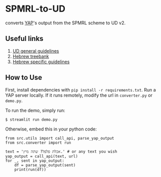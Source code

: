 # SPMRL-to-UD
converts [YAP](https://github.com/OnlpLab/yap)'s output from the SPMRL scheme to UD v2.


## Useful links
1. [UD general guidelines](https://universaldependencies.org/guidelines.html)
2. [Hebrew treebank](https://github.com/UniversalDependencies/UD_Hebrew-HTB/tree/master)
3. [Hebrew specific guidelines](https://universaldependencies.org/he/index.html)

## How to Use
First, install dependencies with `pip install -r requirements.txt`.
Run a YAP server locally. If it runs remotely, modify the url in `converter.py` or `demo.py`.

To run the demo, simply run:
```
$ streamlit run demo.py
```
Otherwise, embed this in your python code:
```
from src.utils import call_api, parse_yap_output
from src.converter import run

text = 'אכלת פלפל? שתה מיץ.' # or any text you wish
yap_output = call_api(text, url)
for _, sent in yap_output:
    df = parse_yap_output(sent)
    print(run(df))
```

